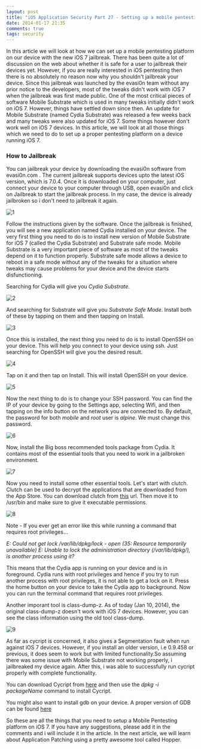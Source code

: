 ```yaml
---
layout: post
title: "iOS Application Security Part 27 - Setting up a mobile pentesting environment with iOS 7 Jailbreak"
date: 2014-01-17 21:35
comments: true
tags: security
---
```


In this article we will look at how we can set up a mobile pentesting platform on our device with the new iOS 7 jailbreak. There has been quite a lot of discussion on the web about whether it is safe for a user to jailbreak their devices yet. However, if you are really interested in iOS pentesting then there is no absolutely no reason now why you shouldn't jailbreak your device. Since this jailbreak was launched by the evasi0n team without any prior notice to the developers, most of the tweaks didn't work with iOS 7 when the jailbreak was first made public. One of the most critical pieces of software Mobile Substrate which is used in many tweaks initially didn't work on iOS 7\. However, things have settled down since then. An update for Mobile Substrate (named Cydia Substrate) was released a few weeks back and many tweaks were also updated for iOS 7\. Some things however don't work well on iOS 7 devices. In this article, we will look at all those things which we need to do to set up a proper pentesting platform on a device running iOS 7\.

<!-- more -->

### How to Jailbreak

You can jailbreak your device by downloading the evasi0n software from evasi0n.com . The current jailbreak supports devices upto the latest iOS version, which is 7.0.4\. Once it is downloaded on your computer, just connect your device to your computer through USB, open evasi0n and click on Jailbreak to start the jailbreak process. In my case, the device is already jailbroken so i don't need to jailbreak it again.

![1]({{site.baseurl}}/images/posts/ios27/1.png)

Follow the instructions given by the software. Once the jailbreak is finished, you will see a new application named Cydia installed on your device. The very first thing you need to do is to install new version of Mobile Substrate for iOS 7 (called the Cydia Substrate) and Substrate safe mode. Mobile Substrate is a very important piece of software as most of the tweaks depend on it to function properly. Substrate safe mode allows a device to reboot in a safe mode without any of the tweaks for a situation where tweaks may cause problems for your device and the device starts disfunctioning.

Searching for Cydia will give you _Cydia Substrate_.

![2]({{site.baseurl}}/images/posts/ios27/2.PNG)

And searching for Substrate will give you _Substrate Safe Mode_. Install both of these by tapping on them and then tapping on Install.

![3]({{site.baseurl}}/images/posts/ios27/3.PNG)

Once this is installed, the next thing you need to do is to install OpenSSH on your device. This will help you connect to your device using ssh. Just searching for OpenSSH will give you the desired result.

![4]({{site.baseurl}}/images/posts/ios27/4.PNG)

Tap on it and then tap on Install. This will install OpenSSH on your device.

![5]({{site.baseurl}}/images/posts/ios27/5.PNG)

Now the next thing to do is to change your SSH password. You can find the IP of your device by going to the Settings app, selecting Wifi, and then tapping on the info button on the network you are connected to. By default, the password for both _mobile_ and _root_ user is _alpine_. We must change this password.

![6]({{site.baseurl}}/images/posts/ios27/6.png)

Now, install the Big boss recommended tools package from Cydia. It contains most of the essential tools that you need to work in a jailbroken environment.

![7]({{site.baseurl}}/images/posts/ios27/7.PNG)

Now you need to install some other essential tools. Let's start with clutch. Clutch can be used to decrypt the applications that are downloaded from the App Store. You can download clutch from [this](http://dl.dropboxusercontent.com/u/34557464/clutch) url. Then move it to /usr/bin and make sure to give it executable permissions.

![8]({{site.baseurl}}/images/posts/ios27/8.png)

Note - If you ever get an error like this while running a command that requires root privileges...

_E: Could not get lock /var/lib/dpkg/lock - open (35: Resource temporarily unavailable) E: Unable to lock the administration directory (/var/lib/dpkg/), is another process using it?_

This means that the Cydia app is running on your device and is in foreground. Cydia runs with root privileges and hence if you try to run another process with root privileges, it is not able to get a lock on it. Press the home button on your device to take the Cydia app to background. Now you can run the terminal command that requires root privileges.

Another imporant tool is class-dump-z. As of today (Jan 10, 2014), the original class-dump-z doesn't work with iOS 7 devices. However, you can see the class information using the old tool class-dump.

![9]({{site.baseurl}}/images/posts/ios27/9.png)

As far as cycript is concerned, it also gives a Segmentation fault when run against iOS 7 devices. However, if you install an older version, i.e 0.9.458 or previous, it does seem to work but with limited functionality.So assuming there was some issue with Mobile Substrate not working properly, i jailbreaked my device again. After this, i was able to successfully run cycript properly with complete functionality.

You can download Cycript from [here](http://cycript.org/debs/) and then use the _dpkg -i packageName_ command to install Cycript.

You might also want to install gdb on your device. A proper version of GDB can be found [here](https://dl.dropboxusercontent.com/u/34557464/gdb)

So these are all the things that you need to setup a Mobile Pentesting platform on iOS 7\. If you have any suggestions, please add it in the comments and i will include it in the article. In the next article, we will learn about Application Patching using a pretty awesome tool called Hopper.
